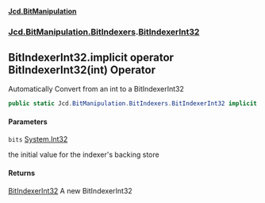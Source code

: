 ﻿#### [Jcd.BitManipulation](index.md 'index')

### [Jcd.BitManipulation.BitIndexers](Jcd.BitManipulation.BitIndexers.md 'Jcd.BitManipulation.BitIndexers').[BitIndexerInt32](Jcd.BitManipulation.BitIndexers.BitIndexerInt32.md 'Jcd.BitManipulation.BitIndexers.BitIndexerInt32')

## BitIndexerInt32.implicit operator BitIndexerInt32(int) Operator

Automatically Convert from an int to a BitIndexerInt32

```csharp
public static Jcd.BitManipulation.BitIndexers.BitIndexerInt32 implicit operator BitIndexerInt32(int bits);
```

#### Parameters

<a name='Jcd.BitManipulation.BitIndexers.BitIndexerInt32.op_ImplicitJcd.BitManipulation.BitIndexers.BitIndexerInt32(int).bits'></a>

`bits` [System.Int32](https://docs.microsoft.com/en-us/dotnet/api/System.Int32 'System.Int32')

the initial value for the indexer's backing store

#### Returns

[BitIndexerInt32](Jcd.BitManipulation.BitIndexers.BitIndexerInt32.md 'Jcd.BitManipulation.BitIndexers.BitIndexerInt32')
A new BitIndexerInt32